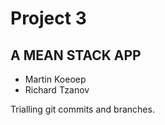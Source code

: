 # Project 3
## A MEAN STACK APP

- Martin Koeoep
- Richard Tzanov

Trialling git commits and branches.

